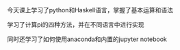 今天课上学习了python和Haskell语言，掌握了基本运算和语法

学习了计算pi的四种方法，并在不同语言中进行实现

同时还学习了如何使用anaconda和内置的jupyter notebook

#

